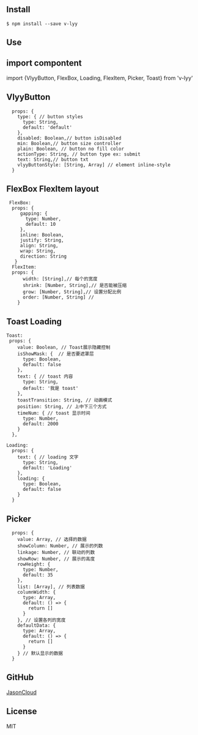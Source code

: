 #


## Install

```
$ npm install --save v-lyy
```


## Use

## import compontent
import {VlyyButton, FlexBox, Loading, FlexItem, Picker, Toast} from 'v-lyy'

## VlyyButton
```
  props: {
    type: { // button styles
      type: String,
      default: 'default'
    },
    disabled: Boolean,// button isDisabled
    min: Boolean,// button size controller
    plain: Boolean, // button no fill color
    actionType: String, // button type ex: submit
    text: String,// button txt
    vlyyButtonStyle: [String, Array] // element inline-style
  }
  ```
## FlexBox FlexItem    layout
```
 FlexBox:
  props: {
     gapping: {
       type: Number,
       default: 10
     },
     inline: Boolean,
     justify: String,
     align: String,
     wrap: String,
     direction: String
   }
  FlexItem:
  props: {
      width: [String],// 每个的宽度
      shrink: [Number, String],// 是否能被压缩
      grow: [Number, String],// 设置分配比例
      order: [Number, String] //
    }
```
## Toast Loading
```
Toast:
 props: {
    value: Boolean, // Toast展示隐藏控制
    isShowMask: {  // 是否要遮罩层
      type: Boolean,
      default: false
    },
    text: { // toast 内容
      type: String,
      default: '我是 toast'
    },
    toastTransition: String, // 动画模式
    position: String, // 上中下三个方式
    timeNum: { // toast 显示时间
      type: Number,
      default: 2000
    }
  },

Loading:
  props: {
    text: { // loading 文字
      type: String,
      default: 'Loading'
    },
    loading: {
      type: Boolean,
      default: false
    }
  }
  ```

## Picker
```
  props: {
    value: Array, // 选择的数据
    showColumn: Number, // 展示的列数
    linkage: Number, // 联动的列数
    showRow: Number, // 展示的高度
    rowHeight: {
      type: Number,
      default: 35
    },
    list: [Array], // 列表数据
    columnWidth: {
      type: Array,
      default: () => {
        return []
      }
    }, // 设置各列的宽度
    defaultData: {
      type: Array,
      default: () => {
        return []
      }
    } // 默认显示的数据
  }
```
## GitHub

[JasonCloud](https://github.com/JasonCloud/v-lyy)
## License

MIT
